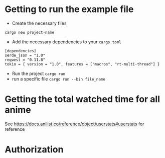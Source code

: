 # Getting to run the example file
- Create the necessary files
````
cargo new project-name
````
- Add the necessary dependencies to your `cargo.toml`
````
[dependencies]
serde_json = "1.0"
reqwest = "0.11.8"
tokio = { version = "1.0", features = ["macros", "rt-multi-thread"] }
````
- Run the project
`cargo run`
- run a specific file
`cargo run --bin file_name`

# Getting the total watched time for all anime
See https://docs.anilist.co/reference/object/userstats#userstats for reference

# Authorization
